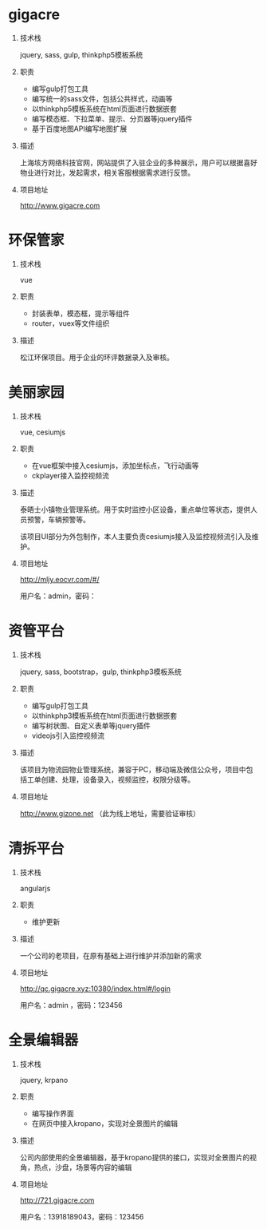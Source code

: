 # gigacre

1. 技术栈

   jquery, sass, gulp, thinkphp5模板系统

2. 职责

   - 编写gulp打包工具
   - 编写统一的sass文件，包括公共样式，动画等
   - 以thinkphp5模板系统在html页面进行数据嵌套
   - 编写模态框、下拉菜单、提示、分页器等jquery插件
   - 基于百度地图API编写地图扩展

3. 描述

   上海垓方网络科技官网，网站提供了入驻企业的多种展示，用户可以根据喜好物业进行对比，发起需求，相关客服根据需求进行反馈。

4. 项目地址

   http://www.gigacre.com

# 环保管家

1. 技术栈

   vue

2. 职责
    
   - 封装表单，模态框，提示等组件
   - router，vuex等文件组织


1. 描述

   松江环保项目。用于企业的环评数据录入及审核。

# 美丽家园

1. 技术栈

   vue, cesiumjs

2. 职责

   - 在vue框架中接入cesiumjs，添加坐标点，飞行动画等
   - ckplayer接入监控视频流

3. 描述

   泰晤士小镇物业管理系统。用于实时监控小区设备，重点单位等状态，提供人员预警，车辆预警等。

   该项目UI部分为外包制作，本人主要负责cesiumjs接入及监控视频流引入及维护。

4. 项目地址

   http://mljy.eocvr.com/#/

   用户名：admin，密码：
# 资管平台

1. 技术栈

   jquery, sass, bootstrap，gulp, thinkphp3模板系统

2. 职责

   - 编写gulp打包工具
   - 以thinkphp3模板系统在html页面进行数据嵌套
   - 编写树状图、自定义表单等jquery插件
   - videojs引入监控视频流

3. 描述

   该项目为物流园物业管理系统，兼容于PC，移动端及微信公众号，项目中包括工单创建、处理，设备录入，视频监控，权限分级等。

4. 项目地址

   http://www.gizone.net  （此为线上地址，需要验证审核）

# 清拆平台

1. 技术栈

   angularjs

2. 职责

   - 维护更新

3. 描述

   一个公司的老项目，在原有基础上进行维护并添加新的需求

4. 项目地址

   http://qc.gigacre.xyz:10380/index.html#/login

   用户名：admin ，密码：123456

# 全景编辑器

1. 技术栈

   jquery, krpano

2. 职责

   - 编写操作界面
   - 在网页中接入kropano，实现对全景图片的编辑

3. 描述

   公司内部使用的全景编辑器，基于kropano提供的接口，实现对全景图片的视角，热点，沙盘，场景等内容的编辑

4. 项目地址

   http://721.gigacre.com

   用户名：13918189043，密码：123456